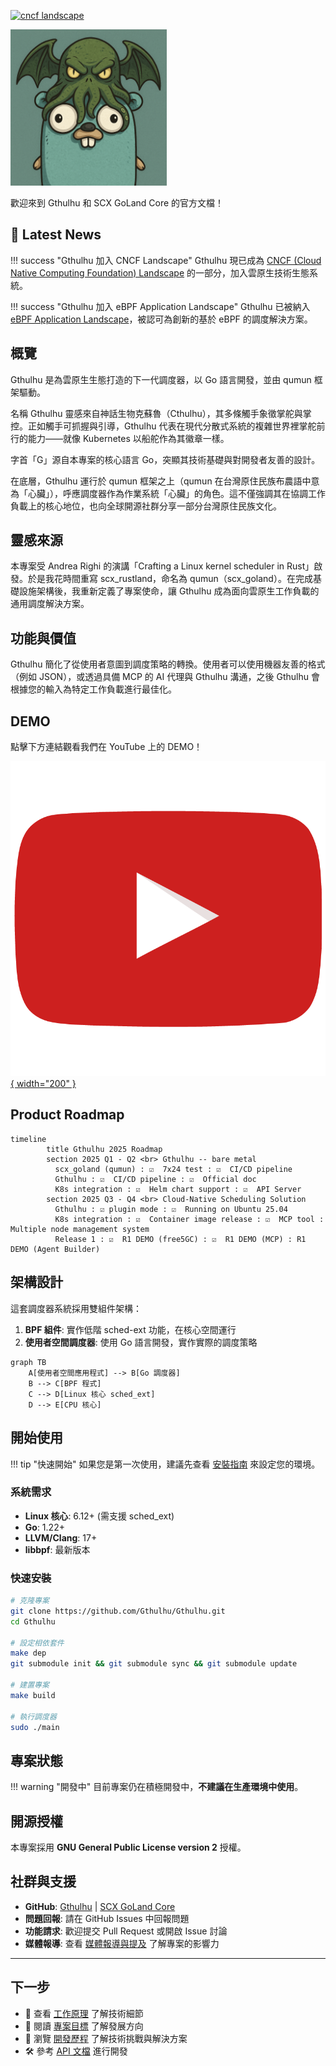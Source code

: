 <a href="https://landscape.cncf.io/?item=provisioning--automation-configuration--gthulhu" target="_blank"><img src="https://img.shields.io/badge/CNCF%20Landscape-5699C6?style=for-the-badge&logo=cncf&label=cncf" alt="cncf landscape" /></a>

<img src="https://raw.githubusercontent.com/Gthulhu/Gthulhu/main/assets/logo.png" width="250" alt="LOGO">


歡迎來到 Gthulhu 和 SCX GoLand Core 的官方文檔！

## 📰 Latest News

!!! success "Gthulhu 加入 CNCF Landscape"
    Gthulhu 現已成為 [CNCF (Cloud Native Computing Foundation) Landscape](https://landscape.cncf.io/?item=provisioning--automation-configuration--gthulhu) 的一部分，加入雲原生技術生態系統。

!!! success "Gthulhu 加入 eBPF Application Landscape"
    Gthulhu 已被納入 [eBPF Application Landscape](https://ebpf.io/applications/)，被認可為創新的基於 eBPF 的調度解決方案。

## 概覽
Gthulhu 是為雲原生生態打造的下一代調度器，以 Go 語言開發，並由 qumun 框架驅動。

名稱 Gthulhu 靈感來自神話生物克蘇魯（Cthulhu），其多條觸手象徵掌舵與掌控。正如觸手可抓握與引導，Gthulhu 代表在現代分散式系統的複雜世界裡掌舵前行的能力——就像 Kubernetes 以船舵作為其徽章一樣。

字首「G」源自本專案的核心語言 Go，突顯其技術基礎與對開發者友善的設計。

在底層，Gthulhu 運行於 qumun 框架之上（qumun 在台灣原住民族布農語中意為「心臟」），呼應調度器作為作業系統「心臟」的角色。這不僅強調其在協調工作負載上的核心地位，也向全球開源社群分享一部分台灣原住民族文化。

## 靈感來源
本專案受 Andrea Righi 的演講「Crafting a Linux kernel scheduler in Rust」啟發。於是我花時間重寫 scx_rustland，命名為 qumun（scx_goland）。在完成基礎設施架構後，我重新定義了專案使命，讓 Gthulhu 成為面向雲原生工作負載的通用調度解決方案。

## 功能與價值
Gthulhu 簡化了從使用者意圖到調度策略的轉換。使用者可以使用機器友善的格式（例如 JSON），或透過具備 MCP 的 AI 代理與 Gthulhu 溝通，之後 Gthulhu 會根據您的輸入為特定工作負載進行最佳化。

## DEMO

點擊下方連結觀看我們在 YouTube 上的 DEMO！

[![IMAGE ALT TEXT HERE](https://github.com/Gthulhu/Gthulhu/raw/main/assets/preview.png){ width="200" }](https://www.youtube.com/watch?v=MfU64idQcHg)

## Product Roadmap

```mermaid
timeline
        title Gthulhu 2025 Roadmap
        section 2025 Q1 - Q2 <br> Gthulhu -- bare metal 
          scx_goland (qumun) : ☑️  7x24 test : ☑️  CI/CD pipeline
          Gthulhu : ☑️  CI/CD pipeline : ☑️  Official doc
          K8s integration : ☑️  Helm chart support : ☑️  API Server
        section 2025 Q3 - Q4 <br> Cloud-Native Scheduling Solution
          Gthulhu : ☑️ plugin mode : ☑️  Running on Ubuntu 25.04
          K8s integration : ☑️  Container image release : ☑️  MCP tool : Multiple node management system
          Release 1 : ☑️  R1 DEMO (free5GC) : ☑️  R1 DEMO (MCP) : R1 DEMO (Agent Builder)
```

## 架構設計

這套調度器系統採用雙組件架構：

1. **BPF 組件**: 實作低階 sched-ext 功能，在核心空間運行
2. **使用者空間調度器**: 使用 Go 語言開發，實作實際的調度策略

```mermaid
graph TB
    A[使用者空間應用程式] --> B[Go 調度器]
    B --> C[BPF 程式]
    C --> D[Linux 核心 sched_ext]
    D --> E[CPU 核心]
```

## 開始使用

!!! tip "快速開始"
    如果您是第一次使用，建議先查看 [安裝指南](installation.md) 來設定您的環境。

### 系統需求

- **Linux 核心**: 6.12+ (需支援 sched_ext)
- **Go**: 1.22+
- **LLVM/Clang**: 17+
- **libbpf**: 最新版本

### 快速安裝

```bash
# 克隆專案
git clone https://github.com/Gthulhu/Gthulhu.git
cd Gthulhu

# 設定相依套件
make dep
git submodule init && git submodule sync && git submodule update

# 建置專案
make build

# 執行調度器
sudo ./main
```

## 專案狀態

!!! warning "開發中"
    目前專案仍在積極開發中，**不建議在生產環境中使用**。

## 開源授權

本專案採用 **GNU General Public License version 2** 授權。

## 社群與支援

- **GitHub**: [Gthulhu](https://github.com/Gthulhu/Gthulhu) | [SCX GoLand Core](https://github.com/Gthulhu/scx_goland_core)
- **問題回報**: 請在 GitHub Issues 中回報問題
- **功能請求**: 歡迎提交 Pull Request 或開啟 Issue 討論
- **媒體報導**: 查看 [媒體報導與提及](mentioned.md) 了解專案的影響力

---

## 下一步

- 📖 查看 [工作原理](how-it-works.md) 了解技術細節
- 🎯 閱讀 [專案目標](project-goals.md) 了解發展方向
- 📜 瀏覽 [開發歷程](development-history.md) 了解技術挑戰與解決方案
- 🛠️ 參考 [API 文檔](api-reference.md) 進行開發
